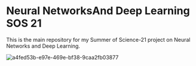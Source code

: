 # Neural NetworksAnd Deep Learning SOS 21
This is the main repository for my Summer of Science-21 project on Neural Networks and Deep Learning.

![a4fed53b-e97e-469e-bf38-9caa2fb03877](https://user-images.githubusercontent.com/81500272/126149310-b2bb3079-7296-4200-b91b-284891d60a4c.jpg)
